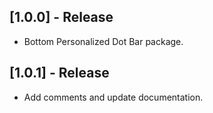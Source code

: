 ## [1.0.0] - Release

* Bottom Personalized Dot Bar package.

## [1.0.1] - Release

* Add comments and update documentation.
